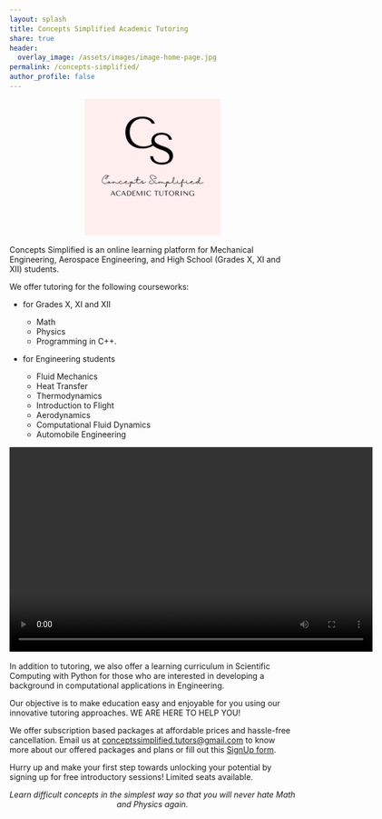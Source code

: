 ```yaml
---
layout: splash
title: Concepts Simplified Academic Tutoring
share: true
header:
  overlay_image: /assets/images/image-home-page.jpg
permalink: /concepts-simplified/
author_profile: false
---
```


<center><img src="/assets/images/Concepts-Simplified.png" alt="logo" width="240" height="240"></center>  


Concepts Simplified is an online learning platform for Mechanical Engineering, Aerospace Engineering, and High School (Grades X, XI and XII) students.

We offer tutoring for the following courseworks:

* for Grades X, XI and XII
	- Math 
	- Physics
	- Programming in C++.

* for Engineering students
	- Fluid Mechanics
	- Heat Transfer
	- Thermodynamics
	- Introduction to Flight
	- Aerodynamics
	- Computational Fluid Dynamics
	- Automobile Engineering

<center><video width="640" height="360" controls="controls">
  <source src="/assets/images/ConceptsSimplified-Ad.mp4" type="video/mp4">
</video></center>

In addition to tutoring, we also offer a learning curriculum in Scientific Computing with Python for those who are interested in developing a background in computational applications in Engineering.

Our objective is to make education easy and enjoyable for you using our innovative tutoring approaches. WE ARE HERE TO HELP YOU!

We offer subscription based packages at affordable prices and hassle-free cancellation. Email us at <conceptssimplified.tutors@gmail.com> to know more about our offered packages and plans or fill out this [SignUp form](https://forms.gle/fs3okKCEX2thtwi99).

Hurry up and make your first step towards unlocking your potential by signing up for free introductory sessions! Limited seats available.

<p style="text-align: center;">
	<i>Learn difficult concepts in the simplest way so that you will never hate Math and Physics again.</i>
</p>


